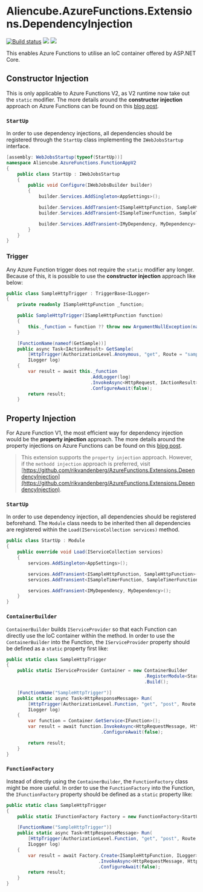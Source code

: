 # Aliencube.AzureFunctions.Extensions.DependencyInjection #

[![Build status](https://ci.appveyor.com/api/projects/status/6ex8if2l1ffdahfq/branch/dev?svg=true)](https://ci.appveyor.com/project/justinyoo/azurefunctions-extensions/branch/dev) [![](https://img.shields.io/nuget/dt/Aliencube.AzureFunctions.Extensions.DependencyInjection.svg)](https://www.nuget.org/packages/Aliencube.AzureFunctions.Extensions.DependencyInjection/) [![](https://img.shields.io/nuget/v/Aliencube.AzureFunctions.Extensions.DependencyInjection.svg)](https://www.nuget.org/packages/Aliencube.AzureFunctions.Extensions.DependencyInjection/)

This enables Azure Functions to utilise an IoC container offered by ASP.NET Core.


## Constructor Injection ##

This is only applicable to Azure Functions V2, as V2 runtime now take out the `static` modifier. The more details around the **constructor injection** approach on Azure Functions can be found on this [blog post](https://devkimchi.com/2019/02/22/performing-constructor-injections-on-azure-functions-v2/).


### `StartUp` ###

In order to use dependency injections, all dependencies should be registered through the `StartUp` class implementing the `IWebJobsStartup` interface.

```csharp
[assembly: WebJobsStartup(typeof(StartUp))]
namespace Aliencube.AzureFunctions.FunctionAppV2
{
    public class StartUp : IWebJobsStartup
    {
        public void Configure(IWebJobsBuilder builder)
        {
            builder.Services.AddSingleton<AppSettings>();

            builder.Services.AddTransient<ISampleHttpFunction, SampleHttpFunction>();
            builder.Services.AddTransient<ISampleTimerFunction, SampleTimerFunction>();

            builder.Services.AddTransient<IMyDependency, MyDependency>();
        }
    }
}
```

### Trigger ###

Any Azure Function trigger does not require the `static` modifier any longer. Because of this, it is possible to use the **constructor injection** approach like below:

```csharp
public class SampleHttpTrigger : TriggerBase<ILogger>
{
    private readonly ISampleHttpFunction _function;

    public SampleHttpTrigger(ISampleHttpFunction function)
    {
        this._function = function ?? throw new ArgumentNullException(nameof(function));
    }

    [FunctionName(nameof(GetSample))]
    public async Task<IActionResult> GetSample(
        [HttpTrigger(AuthorizationLevel.Anonymous, "get", Route = "samples")] HttpRequest req,
        ILogger log)
    {
        var result = await this._function
                               .AddLogger(log)
                               .InvokeAsync<HttpRequest, IActionResult>(req)
                               .ConfigureAwait(false);
        return result;
    }
```


## Property Injection ##

For Azure Function V1, the most efficient way for dependency injection would be the **property injection** approach. The more details around the property injections on Azure Functions can be found on this [blog post](https://devkimchi.com/2018/04/07/dependency-injections-on-azure-functions-v2/).

> This extension supports the `property injection` approach. However, if the `methodd injection` approach is preferred, visit [https://github.com/rikvandenberg/AzureFunctions.Extensions.DependencyInjection](https://github.com/rikvandenberg/AzureFunctions.Extensions.DependencyInjection).


### `StartUp` ###

In order to use dependency injection, all dependencies should be registered beforehand. The `Module` class needs to be inherited then all dependencies are registered within the `Load(IServiceCollection services)` method.

```csharp
public class StartUp : Module
{
    public override void Load(IServiceCollection services)
    {
        services.AddSingleton<AppSettings>();

        services.AddTransient<ISampleHttpFunction, SampleHttpFunction>();
        services.AddTransient<ISampleTimerFunction, SampleTimerFunction>();

        services.AddTransient<IMyDependency, MyDependency>();
    }
}
```


### `ContainerBuilder` ###

`ContainerBuilder` builds `IServiceProvider` so that each Function can directly use the IoC container within the method. In order to use the `ContainerBuilder` into the Function, the `IServiceProvider` property should be defined as a `static` property first like:

```csharp
public static class SampleHttpTrigger
{
    public static IServiceProvider Container = new ContainerBuilder
                                                   .RegisterModule<StartUp>()
                                                   .Build();

    [FunctionName("SampleHttpTrigger")]
    public static async Task<HttpResponseMessage> Run(
        [HttpTrigger(AuthorizationLevel.Function, "get", "post", Route = null)]HttpRequestMessage req,
        ILogger log)
    {
        var function = Container.GetService<IFunction>();
        var result = await function.InvokeAsync<HttpRequestMessage, HttpResponseMessage>(req)
                                   .ConfigureAwait(false);

        return result;
    }
}
```

### `FunctionFactory` ###

Instead of directly using the `ContainerBuilder`, the `FunctionFactory` class might be more useful. In order to use the `FunctionFactory` into the Function, the `IFunctionFactory` property should be defined as a `static` property like:

```csharp
public static class SampleHttpTrigger
{
    public static IFunctionFactory Factory = new FunctionFactory<StartUp>();

    [FunctionName("SampleHttpTrigger")]
    public static async Task<HttpResponseMessage> Run(
        [HttpTrigger(AuthorizationLevel.Function, "get", "post", Route = null)]HttpRequestMessage req,
        ILogger log)
    {
        var result = await Factory.Create<ISampleHttpFunction, ILogger>(log)
                                  .InvokeAsync<HttpRequestMessage, HttpResponseMessage>(req)
                                  .ConfigureAwait(false);
        return result;
    }
}
```

